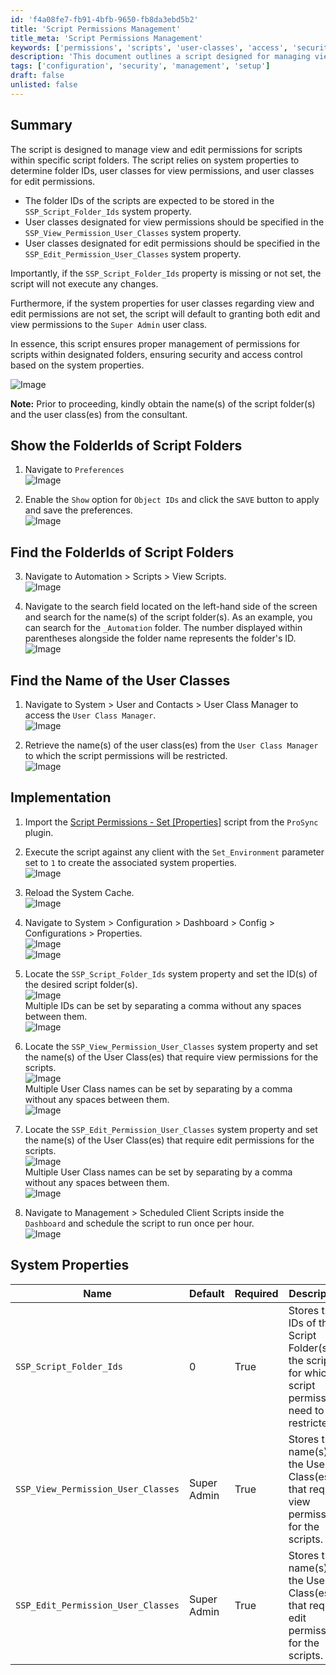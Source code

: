 ```yaml
---
id: 'f4a08fe7-fb91-4bfb-9650-fb8da3ebd5b2'
title: 'Script Permissions Management'
title_meta: 'Script Permissions Management'
keywords: ['permissions', 'scripts', 'user-classes', 'access', 'security']
description: 'This document outlines a script designed for managing view and edit permissions for scripts within specific folders. It details the necessary system properties, user classes, and implementation steps to ensure secure access control.'
tags: ['configuration', 'security', 'management', 'setup']
draft: false
unlisted: false
---
```

## Summary

The script is designed to manage view and edit permissions for scripts within specific script folders. The script relies on system properties to determine folder IDs, user classes for view permissions, and user classes for edit permissions.

- The folder IDs of the scripts are expected to be stored in the `SSP_Script_Folder_Ids` system property.
- User classes designated for view permissions should be specified in the `SSP_View_Permission_User_Classes` system property.
- User classes designated for edit permissions should be specified in the `SSP_Edit_Permission_User_Classes` system property.

Importantly, if the `SSP_Script_Folder_Ids` property is missing or not set, the script will not execute any changes.

Furthermore, if the system properties for user classes regarding view and edit permissions are not set, the script will default to granting both edit and view permissions to the `Super Admin` user class.

In essence, this script ensures proper management of permissions for scripts within designated folders, ensuring security and access control based on the system properties.

![Image](../../../static/img/Script-Permissions---Set-Properties/image_1.png)

**Note:** Prior to proceeding, kindly obtain the name(s) of the script folder(s) and the user class(es) from the consultant.

## Show the FolderIds of Script Folders

1. Navigate to `Preferences`  
   ![Image](../../../static/img/Script-Permissions---Set-Properties/image_2.png)

2. Enable the `Show` option for `Object IDs` and click the `SAVE` button to apply and save the preferences.  
   ![Image](../../../static/img/Script-Permissions---Set-Properties/image_3.png)

## Find the FolderIds of Script Folders

3. Navigate to Automation > Scripts > View Scripts.  
   ![Image](../../../static/img/Script-Permissions---Set-Properties/image_4.png)

4. Navigate to the search field located on the left-hand side of the screen and search for the name(s) of the script folder(s). As an example, you can search for the `_Automation` folder. The number displayed within parentheses alongside the folder name represents the folder's ID.  
   ![Image](../../../static/img/Script-Permissions---Set-Properties/image_5.png)

## Find the Name of the User Classes

1. Navigate to System > User and Contacts > User Class Manager to access the `User Class Manager`.  
   ![Image](../../../static/img/Script-Permissions---Set-Properties/image_6.png)

2. Retrieve the name(s) of the user class(es) from the `User Class Manager` to which the script permissions will be restricted.  
   ![Image](../../../static/img/Script-Permissions---Set-Properties/image_7.png)

## Implementation

1. Import the [Script Permissions - Set [Properties]](https://proval.itglue.com/5078775/docs/15204546) script from the `ProSync` plugin.

2. Execute the script against any client with the `Set_Environment` parameter set to `1` to create the associated system properties.  
   ![Image](../../../static/img/Script-Permissions---Set-Properties/image_8.png)

3. Reload the System Cache.  
   ![Image](../../../static/img/Script-Permissions---Set-Properties/image_9.png)

4. Navigate to System > Configuration > Dashboard > Config > Configurations > Properties.  
   ![Image](../../../static/img/Script-Permissions---Set-Properties/image_10.png)  
   ![Image](../../../static/img/Script-Permissions---Set-Properties/image_11.png)

5. Locate the `SSP_Script_Folder_Ids` system property and set the ID(s) of the desired script folder(s).  
   ![Image](../../../static/img/Script-Permissions---Set-Properties/image_12.png)  
   Multiple IDs can be set by separating a comma without any spaces between them.  
   ![Image](../../../static/img/Script-Permissions---Set-Properties/image_13.png)

6. Locate the `SSP_View_Permission_User_Classes` system property and set the name(s) of the User Class(es) that require view permissions for the scripts.  
   ![Image](../../../static/img/Script-Permissions---Set-Properties/image_14.png)  
   Multiple User Class names can be set by separating by a comma without any spaces between them.  
   ![Image](../../../static/img/Script-Permissions---Set-Properties/image_15.png)

7. Locate the `SSP_Edit_Permission_User_Classes` system property and set the name(s) of the User Class(es) that require edit permissions for the scripts.  
   ![Image](../../../static/img/Script-Permissions---Set-Properties/image_16.png)  
   Multiple User Class names can be set by separating by a comma without any spaces between them.  
   ![Image](../../../static/img/Script-Permissions---Set-Properties/image_17.png)

8. Navigate to Management > Scheduled Client Scripts inside the `Dashboard` and schedule the script to run once per hour.  
   ![Image](../../../static/img/Script-Permissions---Set-Properties/image_18.png)

## System Properties

| Name                          | Default      | Required | Description                                                                                               |
|-------------------------------|--------------|----------|-----------------------------------------------------------------------------------------------------------|
| `SSP_Script_Folder_Ids`       | 0            | True     | Stores the IDs of the Script Folder(s) of the scripts for which script permissions need to be restricted. |
| `SSP_View_Permission_User_Classes` | Super Admin | True     | Stores the name(s) of the User Class(es) that require view permissions for the scripts.                  |
| `SSP_Edit_Permission_User_Classes` | Super Admin | True     | Stores the name(s) of the User Class(es) that require edit permissions for the scripts.                  |






